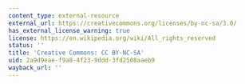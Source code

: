 ```yaml
---
content_type: external-resource
external_url: https://creativecommons.org/licenses/by-nc-sa/3.0/
has_external_license_warning: true
license: https://en.wikipedia.org/wiki/All_rights_reserved
status: ''
title: 'Creative Commons: CC BY-NC-SA'
uid: 2a9d9eae-f9a8-4f23-9ddd-3fd2508aaeb9
wayback_url: ''
---
```

